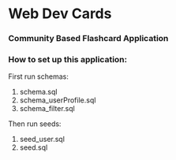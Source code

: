 # Web Dev Cards

### Community Based Flashcard Application


### How to set up this application:
First run schemas:
1. schema.sql
2. schema_userProfile.sql
3. schema_filter.sql

Then run seeds:
1. seed_user.sql
2. seed.sql
